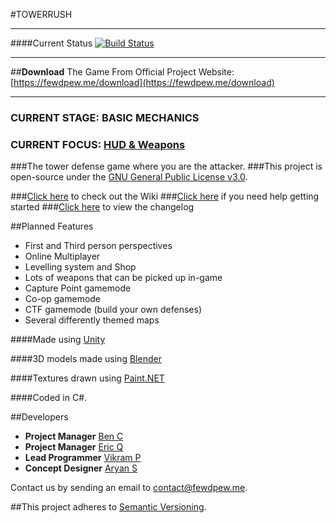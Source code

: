 #TOWERRUSH
___
####Current Status
[![Build Status](https://travis-ci.org/dbqeo/TowerRush.svg?branch=master)](https://travis-ci.org/dbqeo/TowerRush)
___
##**Download** The Game From Official Project Website:
[https://fewdpew.me/download](https://fewdpew.me/download)
___
### **CURRENT STAGE: BASIC MECHANICS**
### **CURRENT FOCUS: [HUD & Weapons](https://github.com/FewdpewGames/unity-game/tree/develop)**

###The tower defense game where you are the attacker.
###This project is open-source under the [GNU General Public License v3.0](http://www.gnu.org/licenses/gpl-3.0.en.html).

###[Click here](https://github.com/BenCuan/unity-game/wiki) to check out the Wiki
###[Click here](https://github.com/BenCuan/unity-game/wiki/getting-started) if you need help getting started
###[Click here](https://github.com/BenCuan/unity-game/blob/master/CHANGELOG.md) to view the changelog

##Planned Features
  - First and Third person perspectives
  - Online Multiplayer
  - Levelling system and Shop
  - Lots of weapons that can be picked up in-game
  - Capture Point gamemode
  - Co-op gamemode
  - CTF gamemode (build your own defenses)
  - Several differently themed maps
  
####Made using [Unity](https://unity3d.com)

####3D models made using [Blender](https://blender.org)

####Textures drawn using [Paint.NET](http://www.getpaint.net/index.html)

####Coded in C\#.

##Developers

 - **Project Manager** [Ben C](https://github.com/BenCuan)
 - **Project Manager** [Eric Q](https://github.com/eric1084)
 - **Lead Programmer** [Vikram P](https://github.com/DarkFlamex1)
 - **Concept Designer** [Aryan S](https://github.com/CrispyCookieHD)
 
Contact us by sending an email to [contact@fewdpew.me](mailto:contact@fewdpew.me).

##This project adheres to [Semantic Versioning](semver.org).
